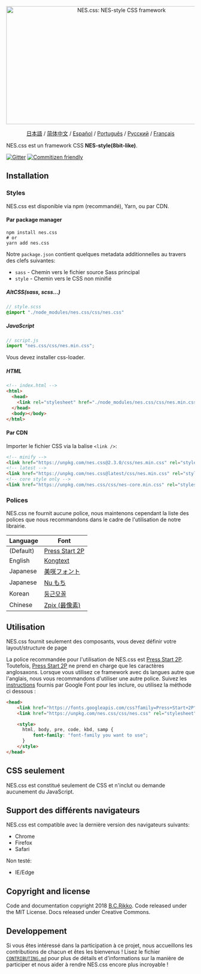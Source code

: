 <div align="center">
  <a href="https://nostalgic-css.github.io/NES.css/" target="_blank"><img src="https://user-images.githubusercontent.com/5305599/49061716-da649680-f254-11e8-9a89-d95a7407ec6a.png" alt="NES.css: NES-style  CSS framework" style="max-width: 100%;" width="600" height="315"></a>

  <a href="README-jp.md">日本語</a> / <a href="README-zh-CN.md">简体中文</a> / <a href="README-es.md">Español</a> / <a href="README-pt-BR.md">Português</a> / <a href="README-ru.md">Русский</a> / <a href="README-fr.md">Français</a>
</div>

NES.css est un framework CSS **NES-style(8bit-like)**.

[![Gitter][gitter-badge]][gitter] [![Commitizen friendly][commitizen-badge]][commitizen]

## Installation

### Styles

NES.css est disponible via npm (recommandé), Yarn, ou par CDN.

#### Par package manager

```shell
npm install nes.css
# or
yarn add nes.css
```

Notre `package.json` contient quelques metadata additionnelles au travers des clefs suivantes:
* `sass` - Chemin vers le fichier source Sass principal
* `style` - Chemin vers le CSS non minifié

##### AltCSS(sass, scss...)

```scss
// style.scss
@import "./node_modules/nes.css/css/nes.css"
```

##### JavaScript

```js
// script.js
import "nes.css/css/nes.min.css";
```
Vous devez installer css-loader.

##### HTML
```html
<!-- index.html -->
<html>
  <head>
    <link rel="stylesheet" href="./node_modules/nes.css/css/nes.min.css">
  </head>
  <body></body>
</html>
```

#### Par CDN

Importer le fichier CSS via la balise `<link />`:

```html
<!-- minify -->
<link href="https://unpkg.com/nes.css@2.3.0/css/nes.min.css" rel="stylesheet" />
<!-- latest -->
<link href="https://unpkg.com/nes.css@latest/css/nes.min.css" rel="stylesheet" />
<!-- core style only -->
<link href="https://unpkg.com/nes.css/css/nes-core.min.css" rel="stylesheet" />
```

### Polices

NES.css ne fournit aucune police, nous maintenons cependant la liste des polices que nous recommandons dans le cadre de l'utilisation de notre librairie.

| Language  | Font                                                               |
| --------- | ------------------------------------------------------------------ |
| (Default) | [Press Start 2P](https://fonts.google.com/specimen/Press+Start+2P) |
| English   | [Kongtext](https://www.dafont.com/kongtext.font)                   |
| Japanese  | [美咲フォント](http://littlelimit.net/misaki.htm)                  |
| Japanese  | [Nu もち](http://kokagem.sakura.ne.jp/font/mochi/)                 |
| Korean    | [둥근모꼴](http://cactus.tistory.com/193)                              |
| Chinese   | [Zpix (最像素)](https://github.com/SolidZORO/zpix-pixel-font)      |

## Utilisation

NES.css fournit seulement des composants, vous devez définir votre layout/structure de page

La police recommandée pour l'utilisation de NES.css est [Press Start 2P][press-start-2p-font]. Toutefois, [Press Start 2P][press-start-2p-font] ne prend en charge que les caractères anglosaxons. Lorsque vous utilisez ce framework avec ds langues autre que l'anglais, nous vous recommandons d'utiliser une autre police. Suivez les [instructions][google-fonts-guide] fournis par Google Font pour les inclure, ou utilisez la méthode ci dessous :

```html
<head>
    <link href="https://fonts.googleapis.com/css?family=Press+Start+2P" rel="stylesheet">
    <link href="https://unpkg.com/nes.css/css/nes.css" rel="stylesheet" />

    <style>
      html, body, pre, code, kbd, samp {
          font-family: "font-family you want to use";
      }
    </style>
</head>
```

## CSS seulement

NES.css est constitué seulement de CSS et n'inclut ou demande aucunement du JavaScript.

## Support des différents navigateurs

NES.css est compatible avec la dernière version des navigateurs suivants:
* Chrome
* Firefox
* Safari

Non testé:
* IE/Edge

## Copyright and license

Code and documentation copyright 2018 [B.C.Rikko](https://github.com/BcRikko). Code released under the MIT License. Docs released under Creative Commons.

## Developpement

Si vous êtes intéressé dans la participation à ce projet, nous accueillons les contributions de chacun et êtes les bienvenus !
Lisez le fichier [`CONTRIBUTING.md`][contributing-document] pour plus de détails et d'informations sur la manière de participer et nous aider à rendre NES.css encore plus incroyable !





[commitizen]: http://commitizen.github.io/cz-cli/
[commitizen-badge]: https://img.shields.io/badge/commitizen-friendly-brightgreen.svg
[contributing-document]: /CONTRIBUTING.md
[gitter]: https://gitter.im/nostalgic-css/Lobby
[gitter-badge]: https://img.shields.io/gitter/room/nostalgic-css/Lobby.svg
[google-fonts-guide]: https://developers.google.com/fonts/docs/getting_started
[press-start-2p-font]: https://fonts.google.com/specimen/Press+Start+2P?selection.family=Press+Start+2P
